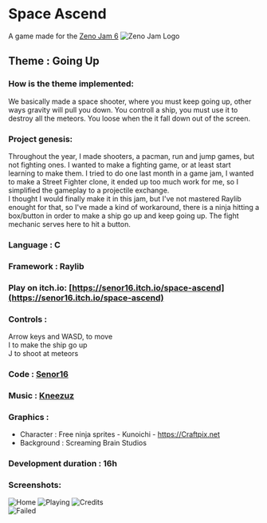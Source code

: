 # Space Ascend


A  game made for the [Zeno Jam 6](https://itch.io/jam/zeno-jam-6)
![Zeno Jam Logo](screenshots/zeno%20jam%20logo.png)

## Theme : Going Up

### How is the theme implemented:

We basically made a space shooter, where you must keep going up, other ways gravity will pull you down.
You controll a ship, you must use it to destroy all the meteors. You loose when the it fall down out of the screen.

### Project genesis:

Throughout the year, I made shooters, a pacman, run and jump games, but not fighting ones. I wanted to make a fighting game, or at least start learning to make them. I tried to do one last month in a game jam, I wanted to make a Street Fighter clone, it ended up too much work for me, so I simplified the gameplay to a projectile exchange.  
I thought I would finally make it in this jam, but I've not mastered Raylib enought for that, so I've made a kind of workaround, there is a ninja hitting a box/button in order to make a ship go up and keep going up. The fight mechanic serves here to hit a button.

### Language : C

### Framework : Raylib

### Play on itch.io: [https://senor16.itch.io/space-ascend](https://senor16.itch.io/space-ascend)

### Controls :

Arrow keys and  WASD, to move  
I  to make the ship go up  
J to shoot at meteors

### Code : [Senor16](https://senor16.itch.io)

### Music : [Kneezuz](https://kneezus.itch.io)

### Graphics :

- Character : Free ninja sprites - Kunoichi - https://Craftpix.net
- Background : Screaming Brain Studios

### Development duration : 16h

### Screenshots:

![Home](screenshots/home.png)
![Playing](screenshots/gameplay.png)
![Credits](screenshots/credits.png)  
![Failed](screenshots/failure.png)
